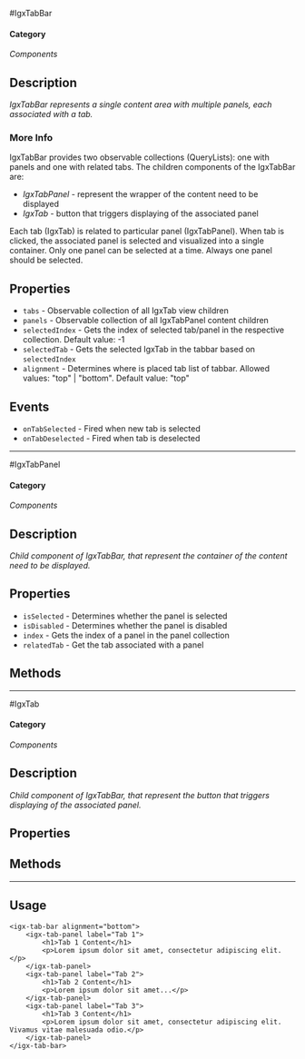 #IgxTabBar

#### Category
_Components_

## Description
_IgxTabBar represents a single content area with multiple panels, each associated with a tab._

### More Info
IgxTabBar provides two observable collections (QueryLists): one with panels and one with related tabs. 
The children components of the IgxTabBar are: 


-  *IgxTabPanel* - represent the wrapper of the content need to be displayed
- *IgxTab* - button that triggers displaying of the associated panel

Each tab (IgxTab) is related to particular panel (IgxTabPanel). When tab is clicked, the associated panel is selected and visualized into a single container.
Only one panel can be selected at a time. Always one panel should be selected.

## Properties
- `tabs` - Observable collection of all IgxTab view children
- `panels` - Observable collection of all IgxTabPanel content children
- `selectedIndex` - Gets the index of selected tab/panel in the respective collection. Default value: -1
- `selectedTab` - Gets the selected IgxTab in the tabbar based on `selectedIndex`
- `alignment` - Determines where is placed tab list of tabbar. Allowed values: "top" | "bottom". Default value: "top"

## Events
- `onTabSelected` - Fired when new tab is selected
- `onTabDeselected` - Fired when tab is deselected


----------

#IgxTabPanel

#### Category
_Components_

## Description
_Child component of IgxTabBar, that represent the container of the content need to be displayed._


## Properties
- `isSelected` - Determines whether the panel is selected
- `isDisabled` - Determines whether the panel is disabled
- `index` - Gets the index of a panel in the panel collection
- `relatedTab` - Get the tab associated with a panel


## Methods


----------

#IgxTab

#### Category
_Components_

## Description
_Child component of IgxTabBar, that represent the button that triggers displaying of the associated panel._


## Properties


## Methods




----------
## Usage

    <igx-tab-bar alignment="bottom">
		<igx-tab-panel label="Tab 1">
    		<h1>Tab 1 Content</h1>
    		<p>Lorem ipsum dolor sit amet, consectetur adipiscing elit.</p>
    	</igx-tab-panel>
    	<igx-tab-panel label="Tab 2">
	    	<h1>Tab 2 Content</h1>
	    	<p>Lorem ipsum dolor sit amet...</p>
    	</igx-tab-panel>
    	<igx-tab-panel label="Tab 3">
	    	<h1>Tab 3 Content</h1>
	    	<p>Lorem ipsum dolor sit amet, consectetur adipiscing elit. Vivamus vitae malesuada odio.</p>
    	</igx-tab-panel>
	</igx-tab-bar>